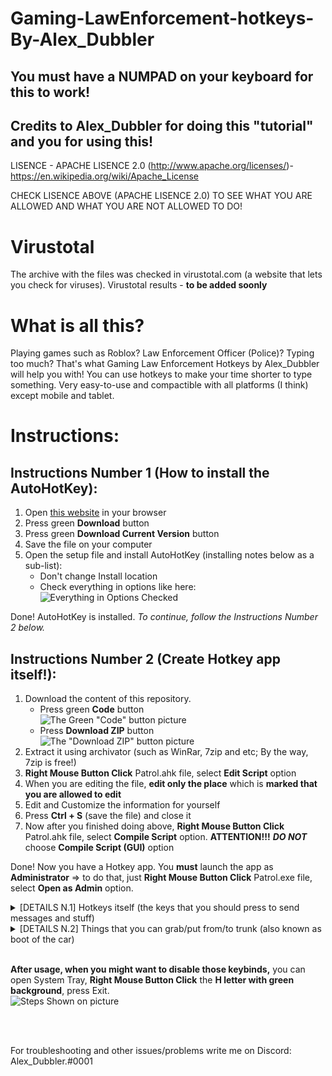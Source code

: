 # Gaming-LawEnforcement-hotkeys-By-Alex_Dubbler
## **You must have a NUMPAD on your keyboard for this to work!**
## Credits to Alex_Dubbler for doing this "tutorial" and you for using this!
LISENCE - APACHE LISENCE 2.0 (http://www.apache.org/licenses/)- https://en.wikipedia.org/wiki/Apache_License

CHECK LISENCE ABOVE (APACHE LISENCE 2.0) TO SEE WHAT YOU ARE ALLOWED AND WHAT YOU ARE NOT ALLOWED TO DO!

# Virustotal
The archive with the files was checked in virustotal.com (a website that lets you check for viruses). Virustotal results - **to be added soonly**

# What is all this?

Playing games such as Roblox? Law Enforcement Officer (Police)? Typing too much? That's what Gaming Law Enforcement Hotkeys by Alex_Dubbler will help you with!
You can use hotkeys to make your time shorter to type something. Very easy-to-use and compactible with all platforms (I think) except mobile and tablet.

# Instructions:

## Instructions Number 1 (How to install the AutoHotKey):
1. Open [this website](https://www.autohotkey.com/) in your browser
2. Press green **Download** button
3. Press green **Download Current Version** button
4. Save the file on your computer
5. Open the setup file and install AutoHotKey (installing notes below as a sub-list):
   - Don't change Install location
   - Check everything in options like here:
    <br> ![Everything in Options Checked](https://bit.ly/2VpkZCS) <br>

Done! AutoHotKey is installed. *To continue, follow the Instructions Number 2 below.*

## Instructions Number 2 (Create Hotkey app itself!):
1. Download the content of this repository. 
   - Press green **Code** button
    <br> ![The Green "Code" button picture](https://bit.ly/3yGpBml) <br>
   - Press **Download ZIP** button 
    <br> ![The "Download ZIP" button picture](https://bit.ly/3qZFXUt) <br>
2. Extract it using archivator (such as WinRar, 7zip and etc; By the way, 7zip is free!)
3. **Right Mouse Button Click** Patrol.ahk file, select **Edit Script** option
4. When you are editing the file, **edit only the place** which is **marked that you are allowed to edit**
5. Edit and Customize the information for yourself
6. Press **Ctrl + S** (save the file) and close it
7. Now after you finished doing above, **Right Mouse Button Click** Patrol.ahk file, select **Compile Script** option. **ATTENTION!!!** _**DO NOT**_ choose **Compile Script (GUI)** option

Done! Now you have a Hotkey app. You **must** launch the app as **Administrator** => to do that, just **Right Mouse Button Click** Patrol.exe file, select **Open as Admin** option.

<details>
 <summary>[DETAILS N.1] Hotkeys itself (the keys that you should press to send messages and stuff)</summary>
 
   ATTENTION!!!
 
 Types will be mentioned after the hotkeys:
   TYPE-1 = it will auto send the message
   TYPE-2 = you need to press / (in roblox, to open chat) and only then press the button itself
   
 ----------------  
 
 
 NUMPAD 0 = <callsign>, 80, LE *TYPE-1* <br>
 NUMPAD . (period) = *You wil be prompted message box what you want to put in a trunk. You can use the words from the [DETAILS N.2] below* *TYPE-1* <br>
 NUMPAD 1 = <callsign> *TYPE-2* <br>
 NUMPAD 2 = *RP of bashing the window of a car and getting out a driver with baton* *TYPE-1* <br>
 NUMPAD 3 = <department_name> 911. <Rank> <name> talking. What is the LOCATION of your emergency? *TYPE-1* <br>
 NUMPAD 4 = *RP of opening trunk and grabbing a thing that you should write yourself* *TYPE-1 but you have to write a thing name yourself* <br>
 NUMPAD 5 = <Rank> <name> with the <department_name>. *will auto send this*. Know why I stopped you? *if you want to send that, you should press enter*. *TYPE-1* <br>
 NUMPAD 6 = *You wil be prompted message box what you want to grab from a trunk. You can use the words from the [DETAILS N.2] below* *TYPE-1* <br>
 NUMPAD 7 = Sir, may I see your ID, license, proof of insurance? *TYPE-2 because if it is a FEMALE, change Sir to Ma'am* <br>
 NUMPAD 8 = -pins- *auto send* -cuffs- *auto send* *TYPE-1* <br>
 NUMPAD 9 = <callsign>, E.R. *you have to write where you are en route to then press enter yourself* *TYPE-1* <br>
 NUMPAD / = <callsign>, E.R. C2 *you have to write where you are en route to then press enter yourself* *TYPE-1* <br>
 NUMPAD * = <callsign>, E.R. C3 *you have to write where you are en route to then press enter yourself* *TYPE-1* <br>
 NUMPAD - = <callsign>, 97 *you have to write what scene you are on and then press enter yourself* *TYPE-1* <br>
 NUMPAD + = 10-71, *you have to write where the shots are fired and then press enter yourself* *TYPE-1* <br>
 NUMPAD Page Up = 20 of shots? *TYPE-1* <br>
 NUMPAD Page Down = /e *you have to write what you want only people in raido to see and then press enter yourself* *TYPE-1* <br> <br>
 
 Ctrl + J = <callsign>, PIT failed. *TYPE-1* <br>
 Ctrl + K = <calsign, PIT successfull. *TYPE-1* <br>
 Ctrl + L = LE *auto send* *cooldown 4.5 seconds* <callsign>, ATT *auto send* *TYPE-1* <br>
</details>

<details>
 <summary>[DETAILS N.2] Things that you can grab/put from/to trunk (also known as boot of the car)</summary>
  ATTENTION!!! Use the words that are after "=". Examples: v, mp, sp, rs, tv, flares <br>
   
  Vest = v, vest, V, Vest <br>
  MP5 = m, M, mp, MP, 5, mp5, MP5 <br>
  Spike Strips = s, sp, S, SP, spike, SPIKE, spikes, SPIKES <br>
  Riot Shield = rs, shield, riot, RS, SHIELD, RIOT <br>
  Traffic vest (reflective vest) = t, tv, T, TV, traffic, TRAFFIC, traffic vest, TRAFFIC VEST <br>
  Flares = flares, FLARES, Flares <br>
</details>

<br>

**After usage, when you might want to disable those keybinds,** you can open System Tray, **Right Mouse Button Click** the **H letter with green background**, press Exit. <br> ![Steps Shown on picture](https://bit.ly/3qVGt60)
   
<br> <br>

For troubleshooting and other issues/problems write me on Discord: Alex_Dubbler.#0001
